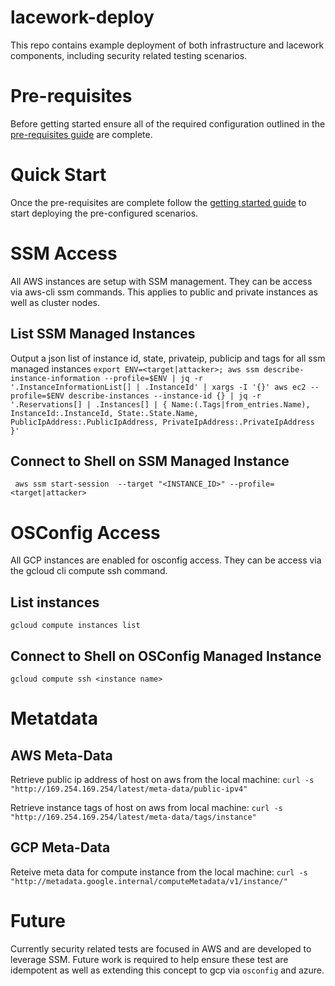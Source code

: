 # lacework-deploy

This repo contains example deployment of both infrastructure and lacework components, including security related testing scenarios.

# Pre-requisites

Before getting started ensure all of the required configuration outlined in the [pre-requisites guide](PREREQS.md) are complete.

# Quick Start

Once the pre-requisites are complete follow the [getting started guide](GETTINGSTARTED.md) to start deploying the pre-configured scenarios.

# SSM Access

All AWS instances are setup with SSM management. They can be access via aws-cli ssm commands. This applies to public and private instances as well as cluster nodes.

## List SSM Managed Instances

Output a json list of instance id, state, privateip, publicip and tags for all ssm managed instances
`export ENV=<target|attacker>; aws ssm describe-instance-information --profile=$ENV | jq -r '.InstanceInformationList[] | .InstanceId' | xargs -I '{}' aws ec2 --profile=$ENV describe-instances --instance-id {} | jq -r '.Reservations[] | .Instances[] | { Name:(.Tags|from_entries.Name), InstanceId:.InstanceId, State:.State.Name, PublicIpAddress:.PublicIpAddress, PrivateIpAddress:.PrivateIpAddress }'`

## Connect to Shell on SSM Managed Instance

` aws ssm start-session  --target "<INSTANCE_ID>" --profile=<target|attacker>`

# OSConfig Access

All GCP instances are enabled for osconfig access. They can be access via the gcloud cli compute ssh command.

## List instances

`gcloud compute instances list`

## Connect to Shell on OSConfig Managed Instance

`gcloud compute ssh <instance name>`

# Metatdata

## AWS Meta-Data

Retrieve public ip address of host on aws from the local machine:
`curl -s "http://169.254.169.254/latest/meta-data/public-ipv4"`

Retrieve instance tags of host on aws from local machine:
`curl -s "http://169.254.169.254/latest/meta-data/tags/instance"`

## GCP Meta-Data

Reteive meta data for compute instance from the local machine:
`curl -s "http://metadata.google.internal/computeMetadata/v1/instance/"`

# Future

Currently security related tests are focused in AWS and are developed to leverage SSM. Future work is required to help ensure these test are idempotent as well as extending this concept to gcp via `osconfig` and azure.